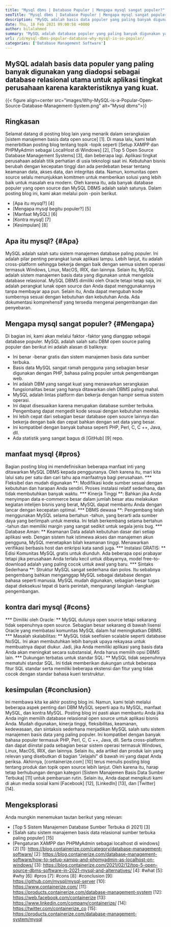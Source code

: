 ```yaml
---
title: "Mysql dbms | Database Populer | Mengapa mysql sangat populer?" 
seoTitle: "Mysql dbms | Database Populer | Mengapa mysql sangat populer?" 
description: "MySQL adalah basis data populer yang paling banyak digunakan yang diadopsi sebagai database relasional utama untuk aplikasi tingkat perusahaan karena karakteristiknya yang kuat." 
date: Thu, 18 Feb 2021 09:00:58 +0000
author: bilalahmed
summary: "MySQL adalah database populer yang paling banyak digunakan yang diadopsi sebagai database relasional utama untuk aplikasi tingkat perusahaan karena karakteristiknya yang kuat." 
url: /id/mysql-dbms-popular-database-why-mysql-is-so-popular/
categories: ['Database Management Software']
---
```


## MySQL adalah basis data populer yang paling banyak digunakan yang diadopsi sebagai database relasional utama untuk aplikasi tingkat perusahaan karena karakteristiknya yang kuat.

{{< figure align=center src="images/Why-MySQL-is-a-Popular-Open-Source-Database-Management-System.png" alt="Mysql dbms">}}


## Ringkasan
Selamat datang di posting blog lain yang menarik dalam serangkaian [sistem manajemen basis data open source] [1]. Di masa lalu, kami telah menerbitkan posting blog tentang topik -topik seperti [Setup XAMPP dan PHPMyAdmin sebagai LocalHost di Windows] [2], [Top 5 Open Source Database Management Systems] [3], dan beberapa lagi. Aplikasi tingkat perusahaan adalah titik perhatian di usia teknologi saat ini. Kebutuhan bisnis berubah dengan kecepatan tinggi dan ada perdebatan besar tentang keamanan data, akses data, dan integritas data. Namun, komunitas open source selalu menunjukkan komitmen untuk memberikan solusi yang lebih baik untuk masalah era modern. Oleh karena itu, ada banyak database populer yang open source dan MySQL DBMS adalah salah satunya. Dalam posting blog ini, kami akan melalui poin -poin berikut.
  * [Apa itu mysql?] [4]
  * [Mengapa mysql begitu populer?] [5]
  * [Manfaat MySQL] [6]
  * [Kontra mysql] [7]
  * [Kesimpulan] [8]

## Apa itu mysql? {#Apa}
MySQL adalah salah satu sistem manajemen database paling populer. Ini adalah pilar penting perangkat lunak aplikasi lampu. Lebih lanjut, itu adalah cross-platform sehingga bekerja dengan baik dengan semua sistem operasi termasuk Windows, Linux, MacOS, IRIX, dan lainnya. Selain itu, MySQL adalah sistem manajemen basis data yang digunakan untuk mengelola database relasional. MySQL DBMS dimiliki oleh Oracle tetapi tetap saja, ini adalah perangkat lunak open source dan Anda dapat menggunakannya tanpa membayar apa pun. Selain itu, Anda dapat mengubah kode sumbernya sesuai dengan kebutuhan dan kebutuhan Anda. Ada dokumentasi komprehensif yang tersedia mengenai pengembangan dan penyebaran.

## Mengapa mysql sangat populer? {#Mengapa}
Di bagian ini, kami akan melalui faktor -faktor yang dianggap sebagai database populer. MySQL adalah salah satu DBM open source paling populer dan berikut ini adalah alasan di baliknya:
  * Ini benar -benar gratis dan sistem manajemen basis data sumber terbuka.
  * Basis data MySQL sangat ramah pengguna yang sebagian besar digunakan dengan PHP, bahasa paling populer untuk pengembangan web.
  * Ini adalah DBM yang sangat kuat yang menawarkan serangkaian fungsionalitas besar yang hanya ditawarkan oleh DBMS paling mahal.
  * MySQL adalah lintas platform dan bekerja dengan hampir semua sistem operasi.
  * Ini dapat disesuaikan karena merupakan database sumber terbuka. Pengembang dapat mengedit kode sesuai dengan kebutuhan mereka.
  * Ini lebih cepat dari sebagian besar database open source lainnya dan bekerja dengan baik dan cepat bahkan dengan set data yang besar.
  * Ini kompatibel dengan banyak bahasa seperti PHP, Perl, C, C ++, Java, dll.
  * Ada statistik yang sangat bagus di [GitHub] [9] repo.

## manfaat mysql {#pros}
Bagian posting blog ini mendefinisikan beberapa manfaat inti yang ditawarkan MySQL DBMS kepada penggunanya. Oleh karena itu, mari kita lalui satu per satu dan cari tahu apa manfaatnya bagi perusahaan.
  *** Fleksibel dan mudah digunakan **: Modifikasi kode sumber sesuai dengan kebutuhan dan harapan Anda sendiri. Proses instalasi relatif sederhana, dan tidak membutuhkan banyak waktu.
  *** Kinerja Tinggi **: Bahkan jika Anda menyimpan data e-commerce besar dalam jumlah besar atau melakukan kegiatan intelijen bisnis yang berat, MySQL dapat membantu Anda dengan lancar dengan kecepatan optimal.
  *** DBMS dewasa **: Pengembang telah menggunakan MySQL selama bertahun -tahun, yang berarti ada sumber daya yang berlimpah untuk mereka. Ini telah berkembang selama bertahun -tahun dan memiliki margin yang sangat sedikit untuk segala jenis bug.
  *** Database Aman: ** Keamanan Data adalah kebutuhan dasar dari setiap aplikasi web. Dengan sistem hak istimewa akses dan manajemen akun pengguna, MySQL menetapkan bilah keamanan tinggi. Menawarkan verifikasi berbasis host dan enkripsi kata sandi juga.
  *** Instalasi GRATIS: ** Edisi Komunitas MySQL gratis untuk diunduh. Ada beberapa opsi prabayar tetapi jika perusahaan Anda terlalu kecil untuk dibayarnya, model free-to-download adalah yang paling cocok untuk awal yang baru.
  *** Sintaks Sederhana **: Struktur MySQL sangat sederhana dan polos. Itu sebabnya pengembang bahkan menganggap MySQL sebagai database dengan bahasa seperti manusia. MySQL mudah digunakan, sebagian besar tugas dapat dieksekusi tepat di baris perintah, mengurangi langkah -langkah pengembangan.

## kontra dari mysql {#cons}
  *** Dimiliki oleh Oracle: ** MySQL dulunya open source tetapi sekarang tidak sepenuhnya open source. Sebagian besar sekarang di bawah lisensi Oracle yang membatasi komunitas MySQL dalam hal meningkatkan DBMS.
  *** Masalah skalabilitas: ** MySQL tidak seefisien scalable seperti database NoSQL. Ini akan membutuhkan lebih banyak upaya rekayasa untuk membuatnya dapat diukur. Jadi, jika Anda memiliki aplikasi yang basis data Anda akan meningkat secara substansial, Anda harus memilih opsi DBMS lain.
  *** Dukungan terbatas untuk standar SQL: ** MySQL tidak sepenuhnya mematuhi standar SQL. Ini tidak memberikan dukungan untuk beberapa fitur SQL standar serta memiliki beberapa ekstensi dan fitur yang tidak cocok dengan standar bahasa kueri terstruktur.

## kesimpulan {#conclusion}
Ini membawa kita ke akhir posting blog ini. Namun, kami telah melalui beberapa aspek penting dari DBM MySQL seperti apa itu MySQL, manfaat MySQL, dan kontra MySQL. Posting blog ini pasti akan membantu Anda jika Anda ingin memilih database relasional open source untuk aplikasi bisnis Anda. Mudah digunakan, kinerja tinggi, fleksibilitas, keamanan, kedewasaan, dan sintaksis sederhana menjadikan MySQL salah satu sistem manajemen basis data yang paling populer. Ini kompatibel dengan banyak bahasa populer termasuk PHP, Perl, C, C ++, Java, dll. Serta cross-platform dan dapat diinstal pada sebagian besar sistem operasi termasuk Windows, Linux, MacOS, IRIX, dan lainnya. Selain itu, ada artikel dan produk lain yang relevan yang disebutkan di bagian "Jelajahi" di bawah ini yang dapat Anda periksa.
Akhirnya, [containerize.com] [10] terus menulis posting blog tentang produk dan topik open source lebih lanjut. Oleh karena itu, harap tetap berhubungan dengan kategori [Sistem Manajemen Basis Data Sumber Terbuka] [11] untuk pembaruan rutin. Selain itu, Anda dapat mengikuti kami di akun media sosial kami [Facebook] [12], [LinkedIn] [13], dan [Twitter] [14].

## Mengeksplorasi
Anda mungkin menemukan tautan berikut yang relevan:
  * [Top 5 Sistem Manajemen Database Sumber Terbuka di 2021] [3]
  * [Salah satu sistem manajemen basis data relasional sumber terbuka paling populer] [15]
  * [Pengaturan XAMPP dan PHPMyAdmin sebagai localhost di windows] [2]
[1]: https://blog.containerize.com/category/database-management-software/
[2]: https://blog.containerize.com/database-management-software/how-to-setup-xampp-and-phpmyadmin-as-localhost-on-windows/
[3]: https://blog.containerize.com/2021/02/12/top-5-open-source-dbms-software-in-2021-mysql-and-alternatives/
[4]: #what
[5]: #why
[6]: #pros
[7]: #cons
[8]: #conclusion
[9]: https://github.com/mysql/mysql-server
[10]: https://www.containerize.com/
[11]: https://products.containerize.com/database-management-system
[12]: https://web.facebook.com/containerize
[13]: https://www.linkedin.com/company/containerize/
[14]: https://twitter.com/containerize_co
[15]: https://products.containerize.com/database-management-system/mysql

